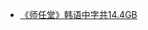 * [《师任堂》韩语中字共14.4GB](http://op.sbb.zone:8889/index.php?explorer/share/file&hash=ab53l7GWJnOrNrQ9ZUR0GE8WcoEKGb1wtVngR_afQFEkMidjaByEu7OOJWt2V-CwxlG2Fn1ZtHQ7db--afIRJPrxIirc20emboOOIQenM9VxKisX0r5ByMBZdQ&name=%E3%80%8A%E5%B8%88%E4%BB%BB%E5%A0%82%E3%80%8B%E9%9F%A9%E8%AF%AD%E4%B8%AD%E5%AD%97%E5%85%B114.4GB.7z)                      
